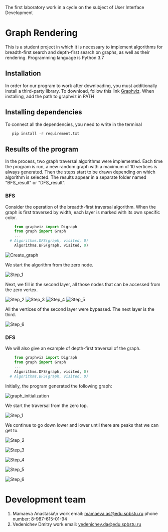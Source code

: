 The first laboratory work in a cycle on the subject of User Interface Development

# Graph Rendering

This is a student project in which it is necessary to implement algorithms for breadth-first search and depth-first search on graphs, as well as their rendering. Programming language is Python 3.7

## Installation

In order for our program to work after downloading, you must additionally install a third-party library. To download, follow this link [Graphviz](https://graphviz.org/download/). When installing, add the path to graphviz in PATH

## Installing dependencies

To connect all the dependencies, you need to write in the terminal
```python
   pip install -r requirement.txt
```

## Results of the program
In the process, two graph traversal algorithms were implemented. Each time the program is run, a new random graph with a maximum of 10 vertices is always generated. Then the steps start to be drawn depending on which algorithm is selected. The results appear in a separate folder named "BFS_result" or "DFS_result". 

### BFS
Consider the operation of the breadth-first traversal algorithm.
When the graph is first traversed by width, each layer is marked with its own specific color.

```python
    from graphviz import Digraph
    from graph import Graph
    ...
  # Algorithms.DFS(graph, visited, 0)
    Algorithms.BFS(graph, visited, 0)
```
![Create_graph](https://github.com/Brightest-Sunshine/-pictures-for-README-files/blob/master/pics/BFS_0.JPG)

We start the algorithm from the zero node.

![Step_1](https://github.com/Brightest-Sunshine/-pictures-for-README-files/blob/master/pics/BFS_1.JPG)

Next, we fill in the second layer, all those nodes that can be accessed from the zero vertex.

![Step_2](https://github.com/Brightest-Sunshine/-pictures-for-README-files/blob/master/pics/BFS_2.JPG)
![Step_3](https://github.com/Brightest-Sunshine/-pictures-for-README-files/blob/master/pics/BFS_3.JPG)
![Step_4](https://github.com/Brightest-Sunshine/-pictures-for-README-files/blob/master/pics/BFS_4.JPG)
![Step_5](https://github.com/Brightest-Sunshine/-pictures-for-README-files/blob/master/pics/BFS_5.JPG)

All the vertices of the second layer were bypassed. The next layer is the third.

![Step_6](https://github.com/Brightest-Sunshine/-pictures-for-README-files/blob/master/pics/BFS_6.JPG)

### DFS
We will also give an example of depth-first traversal of the graph.

```python
    from graphviz import Digraph
    from graph import Graph
    ...
    Algorithms.DFS(graph, visited, 0)
  # Algorithms.BFS(graph, visited, 0)
```

Initially, the program generated the following graph:

![graph_initialization](https://github.com/Brightest-Sunshine/-pictures-for-README-files/blob/master/pics/DFS_0.JPG)

We start the traversal from the zero top.

![Step_1](https://github.com/Brightest-Sunshine/-pictures-for-README-files/blob/master/pics/DFS_1.JPG)

We continue to go down lower and lower until there are peaks that we can get to.

![Step_2](https://github.com/Brightest-Sunshine/-pictures-for-README-files/blob/master/pics/DFS_2.JPG)

![Step_3](https://github.com/Brightest-Sunshine/-pictures-for-README-files/blob/master/pics/DFS_3.JPG)

![Step_4](https://github.com/Brightest-Sunshine/-pictures-for-README-files/blob/master/pics/DFS_4.JPG)

![Step_5](https://github.com/Brightest-Sunshine/-pictures-for-README-files/blob/master/pics/DFS_5.JPG)

![Step_6](https://github.com/Brightest-Sunshine/-pictures-for-README-files/blob/master/pics/DFS_6.JPG)

# Development team
1. Mamaeva Anastasia\n
   work email: mamaeva.as@edu.spbstu.ru
   phone number: 8-987-615-01-94
2. Vedenichev Dmitry
   work email: vedenichev.da@edu.spbstu.ru 
